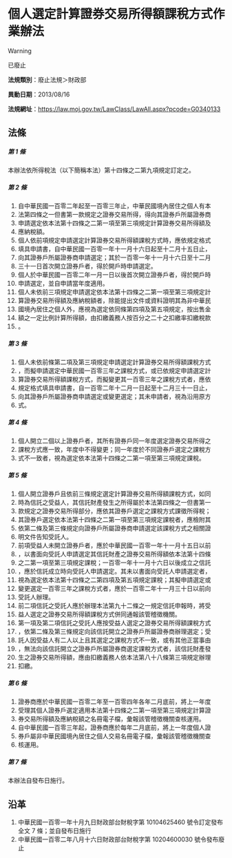# 個人選定計算證券交易所得額課稅方式作業辦法


> [!WARNING]
> 已廢止


**法規類別**：廢止法規＞財政部

**異動日期**：2013/08/16  

**法規網址**：https://law.moj.gov.tw/LawClass/LawAll.aspx?pcode=G0340133



## 法條
##### 第 1 條
本辦法依所得稅法（以下簡稱本法）第十四條之二第九項規定訂定之。

##### 第 2 條
1. 自中華民國一百零二年起至一百零三年止，中華民國境內居住之個人有本
1. 法第四條之一但書第一款規定之證券交易所得，得向其證券戶所屬證券商
1. 申請選定依本法第十四條之二第一項至第三項規定計算證券交易所得額及
1. 應納稅額。
1. 個人依前項規定申請選定計算證券交易所得額課稅方式時，應依規定格式
1. 填具申請書，自中華民國一百零一年十一月十六日起至十二月十五日止，
1. 向其證券戶所屬證券商申請選定；其於一百零一年十一月十六日至十二月
1. 三十一日首次開立證券戶者，得於開戶時申請選定。
1. 個人於中華民國一百零二年一月一日以後首次開立證券戶者，得於開戶時
1. 申請選定，並自申請當年度適用。
1. 個人未依前三項規定申請選定依本法第十四條之二第一項至第三項規定計
1. 算證券交易所得額及應納稅額者，除能提出文件或資料證明其為非中華民
1. 國境內居住之個人外，應視為選定依同條第四項及第五項規定，按出售金
1. 額之一定比例計算所得額，由扣繳義務人按百分之二十之扣繳率扣繳稅款
1. 。

##### 第 3 條
1. 個人未依前條第二項及第三項規定申請選定計算證券交易所得額課稅方式
1. ，而擬申請選定中華民國一百零三年之課稅方式，或已依規定申請選定計
1. 算證券交易所得額課稅方式，而擬變更其一百零三年之課稅方式者，應依
1. 規定格式填具申請書，自一百零二年十二月一日起至十二月三十一日止，
1. 向其證券戶所屬證券商申請選定或變更選定；其未申請者，視為沿用原方
1. 式。

##### 第 4 條
1. 個人開立二個以上證券戶者，其所有證券戶同一年度選定證券交易所得之
1. 課稅方式應一致，年度中不得變更；同一年度於不同證券戶選定之課稅方
1. 式不一致者，視為選定依本法第十四條之二第一項至第三項規定課稅。

##### 第 5 條
1. 個人開立證券戶且依前三條規定選定計算證券交易所得額課稅方式，如同
1. 時為信託之受益人，其信託財產發生之所得屬於本法第四條之一但書第一
1. 款規定之證券交易所得部分，應依其證券戶選定之課稅方式課徵所得稅；
1. 其證券戶選定依本法第十四條之二第一項至第三項規定課稅者，應檢附其
1. 依第二條及第三條規定向證券戶所屬證券商申請選定該課稅方式之相關證
1. 明文件告知受託人。
1. 前項受益人未開立證券戶者，應於中華民國一百零一年十一月十五日以前
1. ，以書面向受託人申請選定其信託財產之證券交易所得額依本法第十四條
1. 之二第一項至第三項規定課稅；一百零一年十一月十六日以後成立之信託
1. ，應於信託成立時向受託人申請選定。其未以書面向受託人申請選定者，
1. 視為選定依本法第十四條之二第四項及第五項規定課稅；其擬申請選定或
1. 變更選定一百零三年之課稅方式者，應於一百零二年十一月三十日以前向
1. 受託人辦理。
1. 前二項信託之受託人應於辦理本法第九十二條之一規定信託申報時，將受
1. 益人選定之證券交易所得額課稅方式併同通報該管稽徵機關。
1. 第一項及第二項信託之受託人應按受益人選定之證券交易所得額課稅方式
1. ，依第二條及第三條規定向該信託開立之證券戶所屬證券商辦理選定；受
1. 託人因受益人有二人以上且其選定之課稅方式不一致，或有其他正當事由
1. ，無法向該信託開立之證券戶所屬證券商選定課稅方式者，該信託財產發
1. 生之證券交易所得額，應由扣繳義務人依本法第八十八條第三項規定辦理
1. 扣繳。

##### 第 6 條
1. 證券商應於中華民國一百零二年至一百零四年各年二月底前，將上一年度
1. 受理其個人證券戶選定適用本法第十四條之二第一項至第三項規定計算證
1. 券交易所得額及應納稅額之名冊電子檔，彙報該管稽徵機關查核運用。
1. 自中華民國一百零三年起，證券商應於每年二月底前，將上一年度個人證
1. 券戶屬非中華民國境內居住之個人交易名冊電子檔，彙報該管稽徵機關查
1. 核運用。

##### 第 7 條
本辦法自發布日施行。

## 沿革
1. 中華民國一百零一年十月九日財政部台財稅字第 10104625460  號令訂定發布全文 7  條；並自發布日施行
1. 中華民國一百零二年八月十六日財政部台財稅字第 10204600030  號令發布廢止
